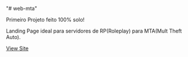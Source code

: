 "# web-mta"

Primeiro Projeto feito 100% solo!

Landing Page ideal para servidores de RP(Roleplay) para MTA(Mult Theft Auto).


<a href="https://maelvalentin.github.io/web-mta/">View Site</a>
